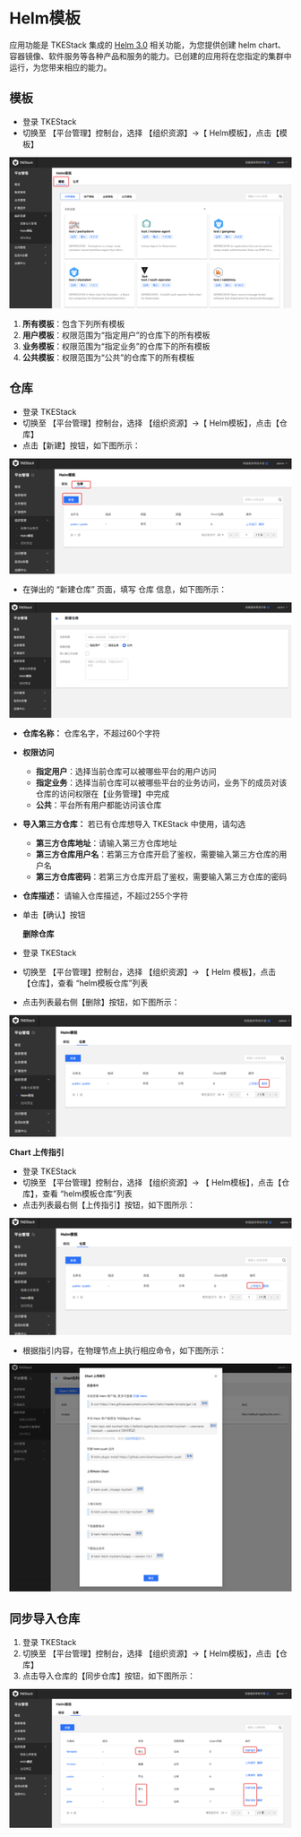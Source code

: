 # Helm模板

应用功能是 TKEStack 集成的 [Helm 3.0](https://helm.sh/) 相关功能，为您提供创建 helm chart、容器镜像、软件服务等各种产品和服务的能力。已创建的应用将在您指定的集群中运行，为您带来相应的能力。

## 模板

* 登录 TKEStack
* 切换至 【平台管理】控制台，选择 【组织资源】-&gt;【 Helm模板】，点击【模板】 

![image-20201203144524973](../../../.gitbook/assets/image-20201203144524973.png)

1. **所有模板**：包含下列所有模板 
2. **用户模板**：权限范围为“指定用户”的仓库下的所有模板 
3. **业务模板**：权限范围为“指定业务”的仓库下的所有模板 
4. **公共模板**：权限范围为“公共”的仓库下的所有模板

## 仓库

* 登录 TKEStack
* 切换至 【平台管理】控制台，选择 【组织资源】-&gt;【 Helm模板】，点击【仓库】
* 点击【新建】按钮，如下图所示：

 

![&#x65B0;&#x5EFA;Chart&#x5305;&#x547D;&#x540D;&#x7A7A;&#x95F4;](../../../.gitbook/assets/Chart包命名空间.png)

* 在弹出的 “新建仓库” 页面，填写 仓库 信息，如下图所示：

![image-20201203144754466](../../../.gitbook/assets/image-20201203144754466.png)

* **仓库名称：** 仓库名字，不超过60个字符
* **权限访问**
  * **指定用户**：选择当前仓库可以被哪些平台的用户访问
  * **指定业务**：选择当前仓库可以被哪些平台的业务访问，业务下的成员对该仓库的访问权限在【业务管理】中完成
  * **公共**：平台所有用户都能访问该仓库
* **导入第三方仓库：** 若已有仓库想导入 TKEStack 中使用，请勾选
  * **第三方仓库地址**：请输入第三方仓库地址
  * **第三方仓库用户名**：若第三方仓库开启了鉴权，需要输入第三方仓库的用户名
  * **第三方仓库密码**：若第三方仓库开启了鉴权，需要输入第三方仓库的密码
* **仓库描述：** 请输入仓库描述，不超过255个字符
* 单击【确认】按钮

  **删除仓库**

* 登录 TKEStack
* 切换至 【平台管理】控制台，选择 【组织资源】-&gt; 【 Helm 模板】，点击【仓库】，查看 “helm模板仓库”列表
* 点击列表最右侧【删除】按钮，如下图所示：

![Chart&#x5305;&#x547D;&#x540D;&#x7A7A;&#x95F4;&#x5220;&#x9664;&#x6309;&#x94AE;](../../../.gitbook/assets/Chart包命名空间删除按钮%20%281%29.png)

**Chart 上传指引**

* 登录 TKEStack
* 切换至 【平台管理】控制台，选择 【组织资源】-&gt; 【 Helm模板】，点击【仓库】，查看 “helm模板仓库”列表
* 点击列表最右侧【上传指引】按钮，如下图所示：

![Chart&#x5305;&#x547D;&#x540D;&#x7A7A;&#x95F4;&#x540D;&#x79F0;](../../../.gitbook/assets/Chart包命名空间名称%20%281%29.png)

* 根据指引内容，在物理节点上执行相应命令，如下图所示：

 

![Chart&#x4E0A;&#x4F20;&#x6307;&#x5F15;&#x5185;&#x5BB9;](../../../.gitbook/assets/Chart上传指引内容.png)

## 同步导入仓库

1. 登录 TKEStack
2. 切换至 【平台管理】控制台，选择 【组织资源】-&gt;【 Helm模板】，点击【仓库】
3. 点击导入仓库的【同步仓库】按钮，如下图所示：

![image-20201203151341971](../../../.gitbook/assets/image-20201203151341971.png)


